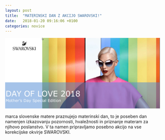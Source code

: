 ```yaml
---
layout: post
title:  "MATERINSKI DAN Z AKCIJO SWAROVSKI!"
date:   2018-01-20 09:16:06 +0100
categories: novice
---
```


<img src="/img/swarovski-mom.png" alt="swarovski mother day">

marca  slovenske matere praznujejo materinski dan, to je poseben dan namenjen izkazovanju pozornosti, hvaležnosti in priznanje materam za njihovo poslanstvo.  V ta namen pripravljamo posebno akcijo na vse korekcijske okvirje SWAROVSKI.
